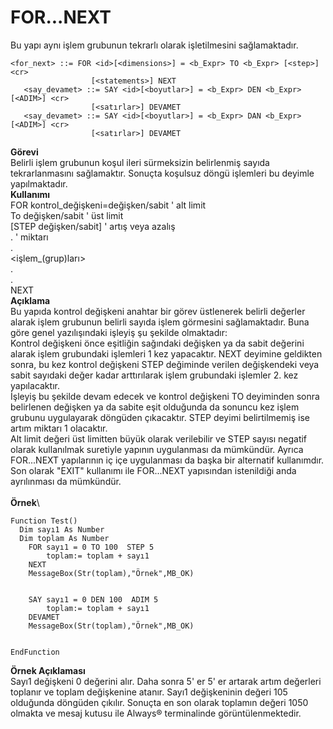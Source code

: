 # FOR...NEXT

Bu yapı aynı işlem grubunun tekrarlı olarak işletilmesini sağlamaktadır.

```
<for_next> ::= FOR <id>[<dimensions>] = <b_Expr> TO <b_Expr> [<step>] <cr>
                  [<statements>] NEXT 
   <say_devamet> ::= SAY <id>[<boyutlar>] = <b_Expr> DEN <b_Expr> [<ADIM>] <cr>
                  [<satırlar>] DEVAMET 
   <say_devamet> ::= SAY <id>[<boyutlar>] = <b_Expr> DAN <b_Expr> [<ADIM>] <cr>
                  [<satırlar>] DEVAMET 
```

**Görevi**\
Belirli işlem grubunun koşul ileri sürmeksizin belirlenmiş sayıda tekrarlanmasını sağlamaktır. Sonuçta koşulsuz döngü işlemleri bu deyimle yapılmaktadır.\
**Kullanımı**\
FOR kontrol\_değişkeni=değişken/sabit ' alt limit\
To değişken/sabit ' üst limit\
\[STEP değişken/sabit] ' artış veya azalış\
. ' miktarı\
.\
\<işlem\_(grup)ları>\
.\
.\
NEXT\
**Açıklama**\
Bu yapıda kontrol değişkeni anahtar bir görev üstlenerek belirli değerler alarak işlem grubunun belirli sayıda işlem görmesini sağlamaktadır. Buna göre genel yazılışındaki işleyiş şu şekilde olmaktadır:\
Kontrol değişkeni önce eşitliğin sağındaki değişken ya da sabit değerini alarak işlem grubundaki işlemleri 1 kez yapacaktır. NEXT deyimine geldikten sonra, bu kez kontrol değişkeni STEP değiminde verilen değişkendeki veya sabit sayıdaki değer kadar arttırılarak işlem grubundaki işlemler 2. kez yapılacaktır.\
İşleyiş bu şekilde devam edecek ve kontrol değişkeni TO deyiminden sonra belirlenen değişken ya da sabite eşit olduğunda da sonuncu kez işlem grubunu uygulayarak döngüden çıkacaktır. STEP deyimi belirtilmemiş ise artım miktarı 1 olacaktır.\
Alt limit değeri üst limitten büyük olarak verilebilir ve STEP sayısı negatif olarak kullanılmak suretiyle yapının uygulanması da mümkündür. Ayrıca FOR...NEXT yapılarının iç içe uygulanması da başka bir alternatif kullanımdır.\
Son olarak "EXIT" kullanımı ile FOR...NEXT yapısından istenildiği anda ayrılınması da mümkündür.\
\
**Örnek**\


```
Function Test()
  Dim sayı1 As Number
  Dim toplam As Number
	FOR sayı1 = 0 TO 100  STEP 5
		toplam:= toplam + sayı1
	NEXT
	MessageBox(Str(toplam),"Örnek",MB_OK)	


	SAY sayı1 = 0 DEN 100  ADIM 5
		toplam:= toplam + sayı1
	DEVAMET
	MessageBox(Str(toplam),"Örnek",MB_OK)	


EndFunction
```

**Örnek Açıklaması**\
Sayı1 değişkeni 0 değerini alır. Daha sonra 5' er 5' er artarak artım değerleri toplanır ve toplam değişkenine atanır. Sayı1 değişkeninin değeri 105 olduğunda döngüden çıkılır. Sonuçta en son olarak toplamın değeri 1050 olmakta ve mesaj kutusu ile Always® terminalinde görüntülenmektedir.
